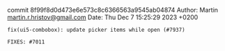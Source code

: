 commit 8f99f8d0d473e6e573c8c6366563a9545ab04874
Author: Martin <martin.r.hristov@gmail.com>
Date:   Thu Dec 7 15:25:29 2023 +0200

    fix(ui5-combobox): update picker items while open (#7937)
    
    FIXES: #7011
